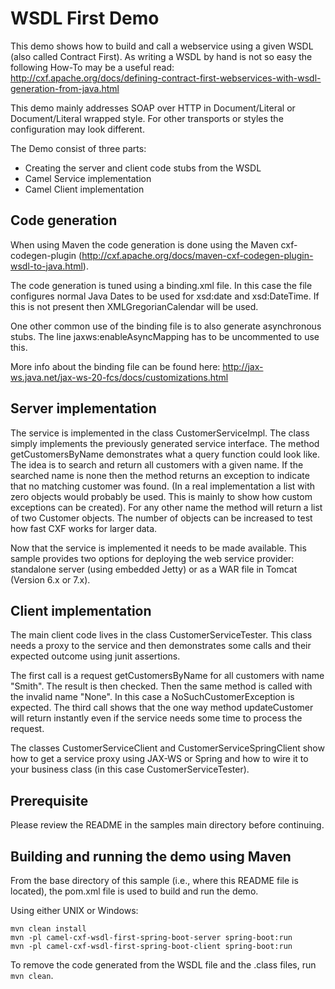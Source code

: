 WSDL First Demo
===============

This demo shows how to build and call a webservice using a given WSDL (also
called Contract First). As writing a WSDL by hand is not so easy the following
How-To may be a useful read:
http://cxf.apache.org/docs/defining-contract-first-webservices-with-wsdl-generation-from-java.html

This demo mainly addresses SOAP over HTTP in Document/Literal or
Document/Literal wrapped style. For other transports or styles the
configuration may look different.

The Demo consist of three parts:

- Creating the server and client code stubs from the WSDL
- Camel Service implementation
- Camel Client implementation

Code generation
---------------
When using Maven the code generation is done using the Maven cxf-codegen-plugin
(http://cxf.apache.org/docs/maven-cxf-codegen-plugin-wsdl-to-java.html).

The code generation is tuned using a binding.xml file. In this case the file
configures normal Java Dates to be used for xsd:date and xsd:DateTime. If this
is not present then XMLGregorianCalendar will be used.

One other common use of the binding file is to also generate asynchronous
stubs. The line jaxws:enableAsyncMapping has to be uncommented to use this.

More info about the binding file can be found here:
http://jax-ws.java.net/jax-ws-20-fcs/docs/customizations.html

Server implementation
---------------------

The service is implemented in the class CustomerServiceImpl. The class simply
implements the previously generated service interface. The method
getCustomersByName demonstrates what a query function could look like. The
idea is to search and return all customers with a given name. If the searched
name is none then the method returns an exception to indicate that no matching
customer was found. (In a real implementation a list with zero objects would
probably be used. This is mainly to show how custom exceptions can be
created). For any other name the method will return a list of two Customer
objects. The number of objects can be increased to test how fast CXF works for
larger data.

Now that the service is implemented it needs to be made available. This sample
provides two options for deploying the web service provider: standalone server
(using embedded Jetty) or as a WAR file in Tomcat (Version 6.x or 7.x).


Client implementation
---------------------

The main client code lives in the class CustomerServiceTester. This class
needs a proxy to the service and then demonstrates some calls and their
expected outcome using junit assertions.

The first call is a request getCustomersByName for all customers with name
"Smith". The result is then checked. Then the same method is called with the
invalid name "None". In this case a NoSuchCustomerException is expected. The
third call shows that the one way method updateCustomer will return instantly
even if the service needs some time to process the request.

The classes CustomerServiceClient and CustomerServiceSpringClient show how to
get a service proxy using JAX-WS or Spring and how to wire it to your business
class (in this case CustomerServiceTester).

Prerequisite
------------
Please review the README in the samples main directory before continuing.

Building and running the demo using Maven
-----------------------------------------
From the base directory of this sample (i.e., where this README file is
located), the pom.xml file is used to build and run the demo.

Using either UNIX or Windows:

    mvn clean install
    mvn -pl camel-cxf-wsdl-first-spring-boot-server spring-boot:run
    mvn -pl camel-cxf-wsdl-first-spring-boot-client spring-boot:run

To remove the code generated from the WSDL file and the .class files, run
`mvn clean`.


